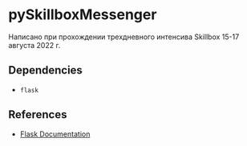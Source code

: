 # pySkillboxMessenger
Написано при прохождении трехдневного интенсива Skillbox 15-17 августа 2022 г.

## Dependencies
- `flask`

## References
- [Flask Documentation](https://flask.palletsprojects.com/en/2.2.x/)